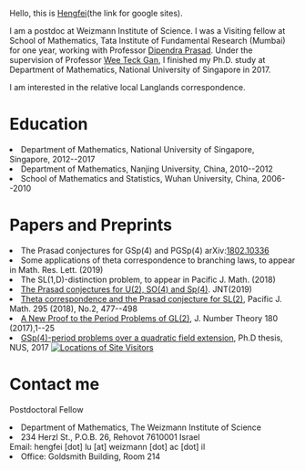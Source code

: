 


Hello, this is <a href="https://sites.google.com/site/luhengfei1018/home">Hengfei</a>(the link for google sites). 
<p>
I am a postdoc at Weizmann Institute of Science. I was a Visiting fellow at School of Mathematics, Tata Institute of Fundamental Research (Mumbai) for one year, working with Professor <a href="http://www.math.tifr.res.in/~dprasad/">Dipendra Prasad</a>. Under the supervision of Professor <a href="http://www.math.nus.edu.sg/~matgwt/">Wee Teck Gan</a>, I finished my Ph.D. study at Department of Mathematics, National University of Singapore in 2017.
 </p> 
  <p>
 I am interested in the relative local Langlands correspondence.
</p>

<h1> Education </h1>
<p>
<li> Department of Mathematics, National University of Singapore, Singapore, 2012--2017 </li>
 <li> Department of Mathematics, Nanjing University, China, 2010--2012 </li>
 <li> School of Mathematics and Statistics, Wuhan University, China, 2006--2010 </li>
</p>

<h1> Papers and Preprints </h1>
<p>
 <li> The Prasad conjectures for GSp(4) and PGSp(4) arXiv:<a href="https://arxiv.org/abs/1802.10336v4">1802.10336 </a></li>
 <li> Some applications of theta correspondence to branching laws, to appear in Math. Res. Lett. (2019)
 </li>
<li> The SL(1,D)-distinction problem, to appear in Pacific J. Math. (2018) </li>
<li><a href="https://doi.org/10.1016/j.jnt.2019.04.002">The Prasad conjectures for U(2), SO(4) and Sp(4)</a>. JNT(2019)
  </li>
<li> <a href="https://msp.org/pjm/2018/295-2/p12.xhtml">Theta correspondence and the Prasad conjecture for SL(2)</a>,
 Pacific J. Math. 295 (2018), No.2, 477--498 
<li><a href="https://doi.org/10.1016/j.jnt.2017.03.010">A New Proof to the Period Problems of GL(2)</a>,
 J. Number Theory 180 (2017),1--25 
<li><a href="http://scholarbank.nus.sg/handle/10635/135863">GSp(4)-period problems over a quadratic field extension</a>, 
 Ph.D thesis, NUS, 2017
 <a href="https://m.maploco.com/details/b3a5xvfj"><img style="border:0px;" src="https://www.maploco.com/vmap/s/9978463.png" alt="Locations of Site Visitors" title="Locations of Site Visitors"/></a>  
<h1> Contact me </h1>
<p>
Postdoctoral Fellow 
<li>Department of Mathematics, 
The Weizmann Institute of Science </li>
<li>234 Herzl St., P.O.B. 26, Rehovot 7610001 Israel </li>
Email: hengfei [dot] lu [at] weizmann [dot] ac [dot] il 
<li>Office: Goldsmith Building, Room 214</li>
</p>
